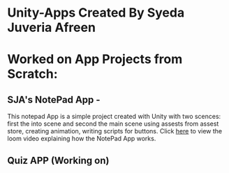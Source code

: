# Unity-Apps Created By Syeda Juveria Afreen

# Worked on App Projects from Scratch:

## SJA's NotePad App - 
This notepad App is a simple project created with Unity with two scences: first the into scene and second the main scene using assests from assest store, creating animation, writing scripts for buttons. Click [here](https://www.loom.com/share/161253a1e0954f768411bd1a5d76bd42) to view the loom video explaining how the NotePad App works.

## Quiz APP (Working on)
